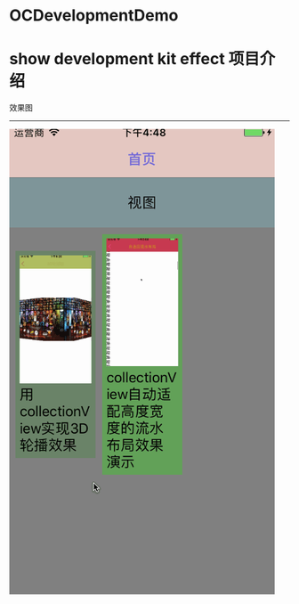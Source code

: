 # OCDevelopmentDemo
show development kit effect
项目介绍
====
效果图
____
![image](https://github.com/hhqzsny/OCDevelopmentDemo/raw/master/通用文件存储器项目/demoPictures.gif)
